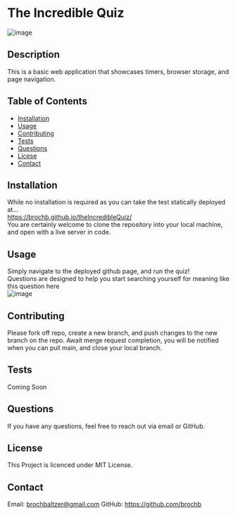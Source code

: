 
  # The Incredible Quiz
![image](https://github.com/brochb/theIncredibleQuiz/assets/39662430/ef02d7c5-5c6f-425c-a0b6-aebe71acbe1e)

  ## Description
  This is a basic web application that showcases timers, browser storage, and page navigation.

  ## Table of Contents
  - [Installation](#installation)
  - [Usage](#usage)
  - [Contributing](#contributing)
  - [Tests](#tests)
  - [Questions](#questions)
  - [Licese](#license)
  - [Contact](#contact)

  ## Installation
  While no installation is required as you can take the test statically deployed at...<br>
  https://brochb.github.io/theIncredibleQuiz/<br>
  You are certainly welcome to clone the repository into your local machine, and open with a live server in code.

  ## Usage
  Simply navigate to the deployed github page, and run the quiz!<br>
  Questions are designed to help you start searching yourself for meaning like this question here<br>
  ![image](https://github.com/brochb/theIncredibleQuiz/assets/39662430/a8312c79-e6a4-4be9-80b7-4df0d814239c)


  ## Contributing
  Please fork off repo, create a new branch, and push changes to the new branch on the repo. Await merge request completion, you will be notified when you can pull main, and close your local branch.

  ## Tests
  Coming Soon

  ## Questions
  If you have any questions, feel free to reach out via email or GitHub.

  ## License
  This Project is licenced under MIT License.

  ## Contact
  Email: brochbaltzer@gmail.com
  GitHub: https://github.com/brochb
  
